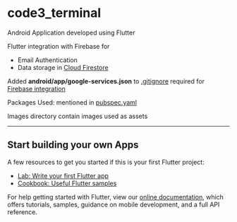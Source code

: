 # code3_terminal

Android Application developed using Flutter

Flutter integration with Firebase for
* Email Authentication
* Data storage in [Cloud Firestore](https://firebase.google.com/docs/firestore)

Added <B>android/app/google-services.json</B> to [.gitignore](.gitignore) required for [Firebase integration](https://firebase.google.com/docs/android/setup)

Packages Used: mentioned in [pubspec.yaml](pubspec.yaml)

Images directory contain images used as assets

<HR>

## Start building your own Apps

A few resources to get you started if this is your first Flutter project:

- [Lab: Write your first Flutter app](https://flutter.dev/docs/get-started/codelab)
- [Cookbook: Useful Flutter samples](https://flutter.dev/docs/cookbook)

For help getting started with Flutter, view our
[online documentation](https://flutter.dev/docs), which offers tutorials,
samples, guidance on mobile development, and a full API reference.
